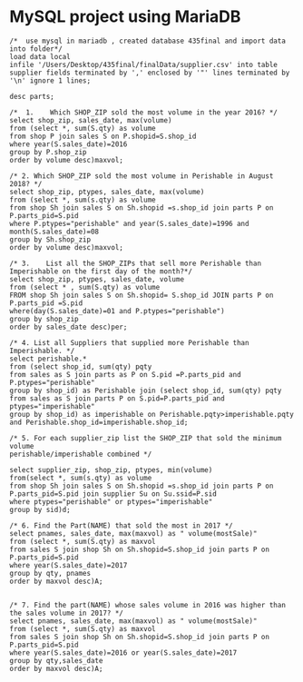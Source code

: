 # MySQL project using MariaDB 

    /*  use mysql in mariadb , created database 435final and import data into folder*/
    load data local
    infile '/Users/Desktop/435final/finalData/supplier.csv' into table supplier fields terminated by ',' enclosed by '"' lines terminated by '\n' ignore 1 lines;

    desc parts;

    /*  1.    Which SHOP_ZIP sold the most volume in the year 2016? */
    select shop_zip, sales_date, max(volume)
    from (select *, sum(S.qty) as volume
    from shop P join sales S on P.shopid=S.shop_id
    where year(S.sales_date)=2016
    group by P.shop_zip
    order by volume desc)maxvol;

    /* 2. Which SHOP_ZIP sold the most volume in Perishable in August 2018? */
    select shop_zip, ptypes, sales_date, max(volume)
    from (select *, sum(s.qty) as volume
    from shop Sh join sales S on Sh.shopid =s.shop_id join parts P on P.parts_pid=S.pid
    where P.ptypes="perishable" and year(S.sales_date)=1996 and month(S.sales_date)=08
    group by Sh.shop_zip
    order by volume desc)maxvol;

    /* 3.    List all the SHOP_ZIPs that sell more Perishable than Imperishable on the first day of the month?*/
    select shop_zip, ptypes, sales_date, volume
    from (select * , sum(S.qty) as volume
    FROM shop Sh join sales S on Sh.shopid= S.shop_id JOIN parts P on P.parts_pid =S.pid
    where(day(S.sales_date)=01 and P.ptypes="perishable")
    group by shop_zip
    order by sales_date desc)per;

    /* 4. List all Suppliers that supplied more Perishable than Imperishable. */
    select perishable.*
    from (select shop_id, sum(qty) pqty
    from sales as S join parts as P on S.pid =P.parts_pid and P.ptypes="perishable"
    group by shop_id) as Perishable join (select shop_id, sum(qty) pqty
    from sales as S join parts P on S.pid=P.parts_pid and ptypes="imperishable"
    group by shop_id) as imperishable on Perishable.pqty>imperishable.pqty and Perishable.shop_id=imperishable.shop_id;

    /* 5. For each supplier_zip list the SHOP_ZIP that sold the minimum volume 
    perishable/imperishable combined */

    select supplier_zip, shop_zip, ptypes, min(volume)
    from(select *, sum(s.qty) as volume
    from shop Sh join sales S on Sh.shopid =s.shop_id join parts P on P.parts_pid=S.pid join supplier Su on Su.ssid=P.sid
    where ptypes="perishable" or ptypes="imperishable"
    group by sid)d;

    /* 6. Find the Part(NAME) that sold the most in 2017 */
    select pnames, sales_date, max(maxvol) as " volume(mostSale)"
    from (select *, sum(S.qty) as maxvol
    from sales S join shop Sh on Sh.shopid=S.shop_id join parts P on P.parts_pid=S.pid
    where year(S.sales_date)=2017
    group by qty, pnames
    order by maxvol desc)A;


    /* 7. Find the part(NAME) whose sales volume in 2016 was higher than the sales volume in 2017? */
    select pnames, sales_date, max(maxvol) as " volume(mostSale)"
    from (select *, sum(S.qty) as maxvol
    from sales S join shop Sh on Sh.shopid=S.shop_id join parts P on P.parts_pid=S.pid
    where year(S.sales_date)=2016 or year(S.sales_date)=2017
    group by qty,sales_date
    order by maxvol desc)A;
